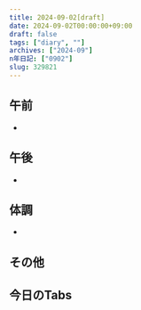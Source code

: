 ```yaml
---
title: 2024-09-02[draft]
date: 2024-09-02T00:00:00+09:00
draft: false
tags: ["diary", ""]
archives: ["2024-09"]
n年日記: ["0902"]
slug: 329821
---
```

## 午前
- 
## 午後
- 
## 体調
- 
## その他
## 今日のTabs